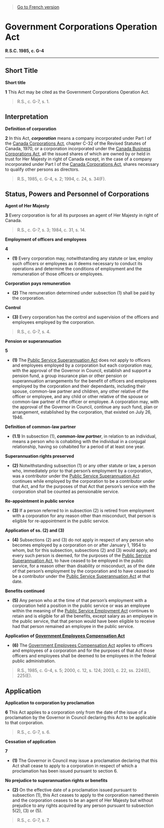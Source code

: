 > [Go to French version](/fr/Lois/Lois%20révisées%20du%20Canada/G/G-4.md)

# Government Corporations Operation Act

**R.S.C. 1985, c. G-4**


----------



## Short Title



**Short title**

**1** This Act may be cited as the Government Corporations Operation Act.
> R.S., c. G-7, s. 1.





## Interpretation



**Definition of corporation**

**2** In this Act, ***corporation*** means a company incorporated under Part I of the [Canada Corporations Act](/en/Acts/Statutes%20of%20Canada/1970/c.%20C-32.md), chapter C-32 of the Revised Statutes of Canada, 1970, or a corporation incorporated under the [Canada Business Corporations Act](/en/Acts/Revised%20Statutes%20of%20Canada/C/C-44.md), all the issued shares of which are owned by or held in trust for Her Majesty in right of Canada except, in the case of a company incorporated under Part I of the [Canada Corporations Act](/en/Acts/Statutes%20of%20Canada/1970/c.%20C-32.md), shares necessary to qualify other persons as directors.
> R.S., 1985, c. G-4, s. 2; 1994, c. 24, s. 34(F).





## Status, Powers and Personnel of Corporations



**Agent of Her Majesty**

**3** Every corporation is for all its purposes an agent of Her Majesty in right of Canada.
> R.S., c. G-7, s. 3; 1984, c. 31, s. 14.





**Employment of officers and employees**

**4** 

- **(1)** Every corporation may, notwithstanding any statute or law, employ such officers or employees as it deems necessary to conduct its operations and determine the conditions of employment and the remuneration of those officers or employees.

**Corporation pays remuneration**

- **(2)** The remuneration determined under subsection (1) shall be paid by the corporation.

**Control**

- **(3)** Every corporation has the control and supervision of the officers and employees employed by the corporation.
> R.S., c. G-7, s. 4.





**Pension or superannuation**

**5** 

- **(1)** The [Public Service Superannuation Act](/en/Acts/Revised%20Statutes%20of%20Canada/P/P-36.md) does not apply to officers and employees employed by a corporation but each corporation may, with the approval of the Governor in Council, establish and support a pension fund, a group insurance plan or other pension or superannuation arrangements for the benefit of officers and employees employed by the corporation and their dependants, including their spouse, common-law partner and children, any other relative of the officer or employee, and any child or other relative of the spouse or common-law partner of the officer or employee. A corporation may, with the approval of the Governor in Council, continue any such fund, plan or arrangement, established by the corporation, that existed on July 26, 1946.

**Definition of common-law partner**

- **(1.1)** In subsection (1), ***common-law partner***, in relation to an individual, means a person who is cohabiting with the individual in a conjugal relationship, having so cohabited for a period of at least one year.

**Superannuation rights preserved**

- **(2)** Notwithstanding subsection (1) or any other statute or law, a person who, immediately prior to that person’s employment by a corporation, was a contributor under the [Public Service Superannuation Act](/en/Acts/Revised%20Statutes%20of%20Canada/P/P-36.md) continues while employed by the corporation to be a contributor under that Act, and for the purposes of that Act that person’s service with the corporation shall be counted as pensionable service.

**Re-appointment in public service**

- **(3)** If a person referred to in subsection (2) is retired from employment with a corporation for any reason other than misconduct, that person is eligible for re-appointment in the public service.

**Application of ss. (2) and (3)**

- **(4)** Subsections (2) and (3) do not apply in respect of any person who becomes employed by a corporation on or after January 1, 1954 to whom, but for this subsection, subsections (2) and (3) would apply, and every such person is deemed, for the purposes of the [Public Service Superannuation Act](/en/Acts/Revised%20Statutes%20of%20Canada/P/P-36.md), to have ceased to be employed in the public service, for a reason other than disability or misconduct, as of the date of that person’s employment by the corporation and to have ceased to be a contributor under the [Public Service Superannuation Act](/en/Acts/Revised%20Statutes%20of%20Canada/P/P-36.md) at that date.

**Benefits continued**

- **(5)** Any person who at the time of that person’s employment with a corporation held a position in the public service or was an employee within the meaning of the [Public Service Employment Act](/en/Acts/Statutes%20of%20Canada/2003/c.%2022,%20ss.%2012,%2013%20.md) continues to retain and is eligible for all the benefits, except salary as an employee in the public service, that that person would have been eligible to receive had that person remained an employee in the public service.

**Application of [Government Employees Compensation Act](/en/Acts/Revised%20Statutes%20of%20Canada/G/G-5.md)**

- **(6)** The [Government Employees Compensation Act](/en/Acts/Revised%20Statutes%20of%20Canada/G/G-5.md) applies to officers and employees of a corporation and for the purposes of that Act those officers and employees shall be deemed to be employees in the federal public administration.
> R.S., 1985, c. G-4, s. 5; 2000, c. 12, s. 124; 2003, c. 22, ss. 224(E), 225(E).





## Application



**Application to corporation by proclamation**

**6** This Act applies to a corporation only from the date of the issue of a proclamation by the Governor in Council declaring this Act to be applicable to that corporation.
> R.S., c. G-7, s. 6.





**Cessation of application**

**7** 

- **(1)** The Governor in Council may issue a proclamation declaring that this Act shall cease to apply to a corporation in respect of which a proclamation has been issued pursuant to section 6.

**No prejudice to superannuation rights or benefits**

- **(2)** On the effective date of a proclamation issued pursuant to subsection (1), this Act ceases to apply to the corporation named therein and the corporation ceases to be an agent of Her Majesty but without prejudice to any rights acquired by any person pursuant to subsection 5(2), (3) or (5).
> R.S., c. G-7, s. 7.




